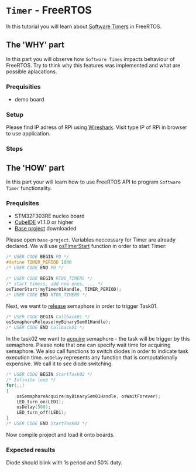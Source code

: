 # `Timer` - FreeRTOS
Ih this tutorial you will learn about [Software Timers](http://www.keil.com/pack/doc/CMSIS_Dev/RTOS2/html/group__CMSIS__RTOS__TimerMgmt.html) in FreeRTOS.

## The 'WHY' part

In this part you will observe how `Software Times` impacts behaviour of FreeRTOS.
Try to think why this features was implemented and what are possible aplacations.

### Prequisities
 - demo board

### Setup

Please find IP adress of RPi using [Wireshark](https://www.wireshark.org/).
Visit type IP of RPi in browser to use application.

### Steps

## The 'HOW' part
In this part your will learn how to use FreeRTOS API to program `Software Timer` functionality.

### Prequisites

 - STM32F303RE nucleo board
 - [CubeIDE](https://www.st.com/en/development-tools/stm32cubeide.html) v1.1.0 or higher
 - [Base project](foo.com) downloaded

Please open `base-project`. Variables neccessary for Timer are already declared. We will use [osTimerStart](http://www.keil.com/pack/doc/CMSIS_Dev/RTOS2/html/group__CMSIS__RTOS__TimerMgmt.html#gab6ee2859ea657641b7adfac599b8121d) function in order to start Timer:

```c
/* USER CODE BEGIN PD */
#define TIMER_PERIOD 1000
/* USER CODE END PD */
```

```c
/* USER CODE BEGIN RTOS_TIMERS */
/* start timers, add new ones, ... */
osTimerStart(myTimer01Handle, TIMER_PERIOD);
/* USER CODE END RTOS_TIMERS */
```

Next, we want to [release](https://www.keil.com/pack/doc/CMSIS/RTOS2/html/group__CMSIS__RTOS__SemaphoreMgmt.html#ga0abcee1b5449d7a6928fb9248c690bb6) semaphore in order to trigger Task01.

```c
/* USER CODE BEGIN Callback01 */
osSemaphoreRelease(myBinarySem01Handle);
/* USER CODE END Callback01 */
```

In the task02 we want to [acquire](https://www.keil.com/pack/doc/CMSIS/RTOS2/html/group__CMSIS__RTOS__SemaphoreMgmt.html#ga7e94c8b242a0c81f2cc79ec22895c87b) semaphore - the task will be trigger by this semaphore. Please note that one can specify wait time for acquiring semaphore.
We also call functions to switch diodes in order to indicate task execution time.
`osDelay` represents any function that is computationally expensive. We call it to see diode switching.
```c
/* USER CODE BEGIN StartTask02 */
/* Infinite loop */
for(;;)
{
    osSemaphoreAcquire(myBinarySem01Handle, osWaitForever);
    LED_turn_on(LED1);
    osDelay(500);
    LED_turn_off(LED1);
}
/* USER CODE END StartTask02 */
```

Now compile project and load it onto boards. 

### Expected results

Diode should blink with 1s period and 50% duty.
